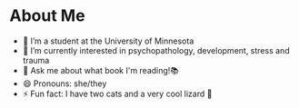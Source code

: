 # About Me

- 🔭 I’m a student at the University of Minnesota
- 🌱 I’m currently interested in psychopathology, development, stress and trauma
- 💬 Ask me about what book I'm reading!📚
- 😄 Pronouns: she/they
- ⚡ Fun fact: I have two cats and a very cool lizard 🦎
